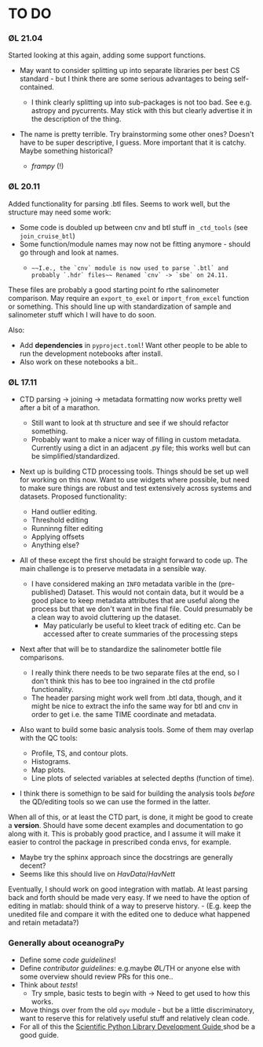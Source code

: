 # TO DO


### ØL 21.04

Started looking at this again, adding some support functions.

- May want to consider splitting up into separate libraries per best CS standard - but I think
  there are some serious advantages to being self-contained.

  - I think clearly splitting up into sub-packages is not too bad. See e.g. astropy and pycurrents.
    May stick with this but clearly advertise it in the description of the thing.

- The name is pretty terrible. Try brainstorming some other ones? Doesn't have to be super descriptive,
  I guess. More important that it is catchy. Maybe something historical? 

  - *frampy* (!)


### ØL 20.11

Added functionality for parsing .btl files. Seems to work well, but the structure may need some work:

- Some code is doubled up between cnv and btl stuff in `_ctd_tools` (see `join_cruise_btl`)
- Some function/module names may now not be fitting anymore - should go through and look at names.
  - 	~~I.e., the `cnv` module is now used to parse `.btl` and probably `.hdr` files~~ Renamed `cnv` -> `sbe` on 24.11. 


These files are probably a good starting point fo rthe salinometer comparison. May require
an `export_to_exel` or `import_from_excel` function or something. This should line up with 
standardization of sample and salinometer stuff which I will have to do soon.


Also:

  - Add **dependencies** in `pyproject.toml`! Want other people to be able to run the 
    development notebooks after install.
  - Also work on these notebooks a bit..


### ØL 17.11

- CTD parsing -> joining -> metadata formatting now works pretty well after a bit of a marathon.
    + Still want to look at th structure and see if we should refactor something.
    + Probably want to make a nicer way of filling in custom metadata. Currently using a dict in an
      adjacent .py file; this works well but can be simplified/standardized.

- Next up is building CTD processing tools. Things should be set up well for working on this now.
  Want to use widgets where possible, but need to make sure things are robust and test extensively
  across systems and datasets. Proposed functionality:

    + Hand outlier editing.
    + Threshold editing 
    + Runninng filter editing 
    + Applying offsets
    + Anything else?

- All of these except the first should be straight forward to code up. The main challenge is to
  preserve metadata in a sensible way.

    - I have considered making an `INFO` metadata varible in the (pre-published) Dataset. This would
      not contain data, but it would be a good place to keep metadata attributes that are useful
      along the process but that we don't want in the final file. Could presumably be a clean way to
      avoid cluttering up the dataset.
      + May paticularly be useful to kleet track of editing etc. Can be accessed after to create
        summaries of the processing steps 

- Next after that will be to standardize the salinometer bottle file comparisons. 

    + I really think there needs to be two separate files at the end, so I don't think this has to
      bee too ingrained in the ctd profile functionality.
    + The header parsing might work well from .btl data, though, and it might be nice to extract the
      info the same way for btl and cnv in order to get i.e. the same TIME coordinate and metadata. 

- Also want to build some basic analysis tools. Some of them may overlap with the QC tools:

    - Profile, TS, and contour plots.
    - Histograms.
    - Map plots.
    - Line plots of selected variables at selected depths (function of time).

- I think there is somethign to be said for building the analysis tools *before* the QD/editing
  tools so we can use the formed in the latter.

When all of this, or at least the CTD part, is done, it might be good to create a **version**.
Should have some decent examples and documentation to go along with it. This is probably good
practice, and I assume it will make it easier to control the package in prescribed conda envs, for
example.

- Maybe try the sphinx approach since the docstrings are generally decent? 
- Seems like this should live on *HavData*/*HavNett*

Eventually, I should work on good integration with matlab. At least parsing back and forth should be
made very easy. If we need to have the option of editing in matlab: should think of a way to
    preserve history. - (E.g. keep the unedited file and compare it with the edited one to deduce
    what happened and retain metadata?)

### Generally about oceanograPy

- Define some *code guidelines*! 
- Define *contributor guidelines:* e.g.maybe ØL/TH or anyone else with some overview should review
  PRs for this one..
- Think about *tests*!
    + Try smple, basic tests to begin with -> Need to get used to how this works. 
- Move things over from the old `oyv` module - but be a little discriminatory, want to reserve this
  for relatively useful stuff and relatively clean code.
- For all of this the [ Scientific Python Library Development Guide
](https://learn.scientific-python.org/development/) shod be a good guide.
